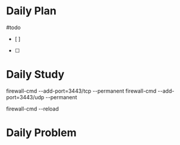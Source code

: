 # Daily Plan
#todo
- [ ] 
- [ ] 
# Daily Study


firewall-cmd --add-port=3443/tcp --permanent
firewall-cmd --add-port=3443/udp --permanent

firewall-cmd --reload
# Daily Problem